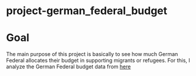 # project-german_federal_budget

# Goal
The main purpose of this project is basically to see how much German Federal allocates their budget in supporting migrants or refugees. For this, I analyze the German Federal budget data from [here](https://www.bundeshaushalt.de/DE/Download-Portal/download-portal.html)

